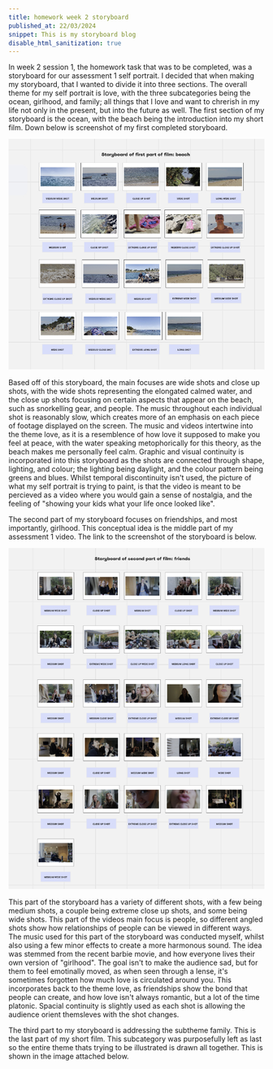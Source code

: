 ```yaml
---
title: homework week 2 storyboard 
published_at: 22/03/2024
snippet: This is my storyboard blog 
disable_html_sanitization: true 
---
```


In week 2 session 1, the homework task that was to be completed, was a storyboard for our assessment 1 self portrait. I decided that when making my storyboard, that I wanted to divide it into three sections. The overall theme for my self portrait is love, with the three subcategories being the ocean, girlhood, and family; all things that I love and want to chrerish in my life not only in the present, but into the future as well. The first section of my storyboard is the ocean, with the beach being the introduction into my short film. Down below is screenshot of my first completed storyboard. 

![storyboard one of the ocean](../static/w02s1/beach_storyboard_.jpg)

Based off of this storyboard, the main focuses are wide shots and close up shots, with the wide shots representing the elongated calmed water, and the close up shots focusing on certain aspects that appear on the beach, such as snorkelling gear, and people. The music throughout each individual shot is reasonably slow, which creates more of an emphasis on each piece of footage displayed on the screen. The music and videos intertwine into the theme love, as it is a resemblence of how love it supposed to make you feel at peace, with the water speaking metophorically for this theory, as the beach makes me personally feel calm. Graphic and visual continuity is incorporated into this storyboard as the shots are connected through shape, lighting, and colour; the lighting being daylight, and the colour pattern being greens and blues. Whilst temporal discontinuity isn't used, the picture of what my self portrait is trying to paint, is that the video is meant to be percieved as a video where you would gain a sense of nostalgia, and the feeling of "showing your kids what your life once looked like". 

The second part of my storyboard focuses on friendships, and most importantly, girlhood. This conceptual idea is the middle part of my assessment 1 video. The link to the screenshot of the storyboard is below.

![storyboard two of my friendships](../static/w02s1/friends_storyboard_.jpg)

This part of the storyboard has a variety of different shots, with a few being medium shots, a couple being extreme close up shots, and some being wide shots. This part of the videos main focus is people, so different angled shots show how relationships of people can be viewed in different ways. The music used for this part of the storyboard was conducted myself, whilst also using a few minor effects to create a more harmonous sound. The idea was stemmed from the recent barbie movie, and how everyone lives their own version of "girlhood". The goal isn't to make the audience sad, but for them to feel emotinally moved, as when seen through a lense, it's sometimes forgotten how much love is circulated around you. This incorporates back to the theme love, as friendships show the bond that people can create, and how love isn't always romantic, but a lot of the time platonic. Spacial continuity is slightly used as each shot is allowing the audience orient themsleves with the shot changes. 

The third part to my storyboard is addressing the subtheme family. This is the last part of my short film. This subcategory was purposefully left as last so the entire theme thats trying to be illustrated is drawn all together. This is shown in the image attached below. 




